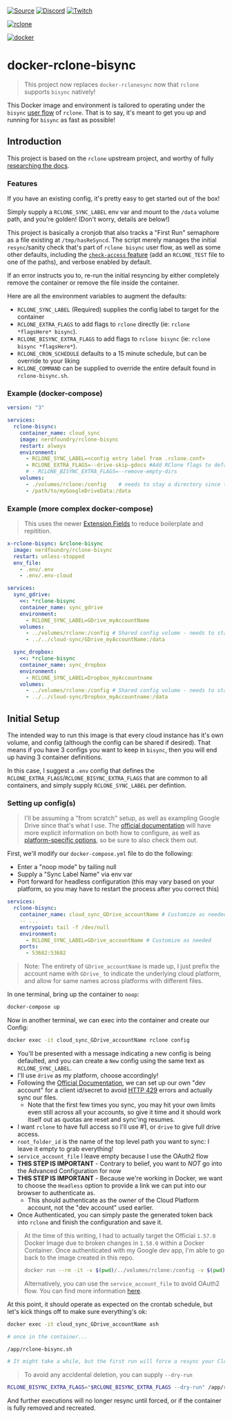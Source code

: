 [![Source](https://badgen.net/badge/icon/Source?icon=github&label)](https://github.com/nerdfoundry/docker-rclone-bisync)
[![Discord](https://badgen.net/badge/icon/Join%20our%20Discord?icon=discord&label)](https://url.nfgarmy.com/discord)
[![Twitch](https://badgen.net/badge/Built%20Live/on%20Twitch/9146FF)](https://twitch.tv/nfgCodex)

[![rclone](https://badgen.net/badge/Upstream/rclone/a51f17)](https://hub.docker.com/r/rclone/rclone)

[![docker](https://badgen.net/badge/icon/Runs%20in%20Docker/0db7ed?icon=docker&label)](https://www.docker.com)

# docker-rclone-bisync

> This project now replaces `docker-rclonesync` now that `rclone` supports `bisync` natively!

This Docker image and environment is tailored to operating under the `bisync` [user flow](https://rclone.org/bisync/) of `rclone`. That is to say, it's meant to get you up and running for `bisync` as fast as possible!

## Introduction

This project is based on the `rclone` upstream project, and worthy of fully [researching the docs](https://rclone.org/docs/).

### Features

If you have an existing config, it's pretty easy to get started out of the box!

Simply supply a `RCLONE_SYNC_LABEL` env var and mount to the `/data` volume path, and you're golden! (Don't worry, details are below!)

This project is basically a cronjob that also tracks a "First Run" semaphore as a file existing at `/tmp/hasReSyncd`. The script merely manages the initial `resync`/sanity check that's part of `rclone bisync` user flow, as well as some other defaults, including the [`check-access` feature](https://rclone.org/commands/rclone_bisync/) (add an `RCLONE_TEST` file to one of the paths), and verbose enabled by default. 

If an error instructs you to, re-run the initial resyncing by either completely remove the container or remove the file inside the container.

Here are all the environment variables to augment the defaults:
* `RCLONE_SYNC_LABEL` (Required) supplies the config label to target for the container
* `RCLONE_EXTRA_FLAGS` to add flags to `rclone` directly (ie: `rclone *flagsHere* bisync`). 
* `RCLONE_BISYNC_EXTRA_FLAGS` to add flags to `rclone bisync` (ie: `rclone bisync *flagsHere*`).
* `RCLONE_CRON_SCHEDULE` defaults to a 15 minute schedule, but can be override to your liking
* `RCLONE_COMMAND` can be supplied to override the entire default found in `rclone-bisync.sh`. 

### Example (docker-compose)

```yml
version: "3"

services:
  rclone-bisync:
    container_name: cloud_sync
    image: nerdfoundry/rclone-bisync
    restart: always
    environment:
      - RCLONE_SYNC_LABEL=<config entry label from .rclone.conf>
      - RCLONE_EXTRA_FLAGS=--drive-skip-gdocs #Add RClone flags to default command easily
      # - RCLONE_BISYNC_EXTRA_FLAGS=--remove-empty-dirs
    volumes:
      - ./volumes/rclone:/config    # needs to stay a directory since this is the user's home directory
      - /path/to/myGoogleDriveData:/data
```

### Example (more complex docker-compose)

> This uses the newer [Extension Fields](https://docs.docker.com/compose/compose-file/compose-file-v3/#extension-fields) to reduce boilerplate and repitition.

```yml
x-rclone-bisync: &rclone-bisync
  image: nerdfoundry/rclone-bisync
  restart: unless-stopped
  env_file:
    - .env/.env
    - .env/.env-cloud

services:
  sync_gdrive:
    <<: *rclone-bisync
    container_name: sync_gdrive
    environment:
      - RCLONE_SYNC_LABEL=GDrive_myAccountName
    volumes:
      - ../volumes/rclone:/config # Shared config volume - needs to stay a directory
      - ../../cloud-sync/GDrive_myAccountName:/data

  sync_dropbox:
    <<: *rclone-bisync
    container_name: sync_dropbox
    environment:
      - RCLONE_SYNC_LABEL=Dropbox_myAccountname
    volumes:
      - ../volumes/rclone:/config # Shared config volume - needs to stay a directory
      - ../../cloud-sync/Dropbox_myAccountname:/data
```

## Initial Setup

The intended way to run this image is that every cloud instance has it's own volume, and config (although the config can be shared if desired). That means if you have 3 configs you want to keep in `bisync`, then you will end up having 3 container definitions.

In this case, I suggest a `.env` config that defines the `RCLONE_EXTRA_FLAGS`/`RCLONE_BISYNC_EXTRA_FLAGS` that are common to all containers, and simply supply `RCLONE_SYNC_LABEL` per defintion.

### Setting up config(s)

> I'll be assuming a "from scratch" setup, as well as exampling Google Drive since that's what I use. The [official documentation](https://rclone.org/docs/) will have more explicit information on both how to configure, as well as [platform-specific options](https://rclone.org/drive/#standard-options), so be sure to also check them out.

First, we'll modify our `docker-compose.yml` file to do the following:
* Enter a "noop mode" by tailing null
* Supply a "Sync Label Name" via env var
* Port forward for headless configuration (this may vary based on your platform, so you may have to restart the process after you correct this)

```yml
services:
  rclone-bisync:
    container_name: cloud_sync_GDrive_accountName # Customize as needed
    -- ...
    entrypoint: tail -f /dev/null
    environment:
      - RCLONE_SYNC_LABEL=GDrive_accountName # Customize as needed
    ports:
      - 53682:53682
```

> Note: The entirety of `GDrive_accountName` is made up, I just prefix the account name with `GDrive_` to indicate the underlying cloud platform, and allow for same names across platforms with different files.

In one terminal, bring up the container to `noop`:

```sh
docker-compose up
```

Now in another terminal, we can exec into the container and create our Config:

```sh
docker exec -it cloud_sync_GDrive_accountName rclone config
```

* You'll be presented with a message indicating a new config is being defaulted, and you can create a `New` config using the same text as `RCLONE_SYNC_LABEL`.
* I'll use `drive` as my platform, choose accordingly!
* Following the [Official Documentation](https://rclone.org/drive/#making-your-own-client-id), we can set up our own "dev account" for a client id/secret to avoid [HTTP 429](https://developer.mozilla.org/en-US/docs/Web/HTTP/Status/429) errors and actually sync our files.
  * Note that the first few times you sync, you may hit your own limits even still across all your accounts, so give it time and it should work itself out as quotas are reset and sync'ing resumes.
* I want `rclone` to have full access so I'll use #1, or `drive` to give full drive access.
* `root_folder_id` is the name of the top level path you want to sync: I leave it empty to grab everything!
* `service_account_file` I leave empty because I use the OAuth2 flow
* **THIS STEP IS IMPORTANT** - Contrary to belief, you want to *NOT* go into the Advanced Configuration for now
* **THIS STEP IS IMPORTANT** - Because we're working in Docker, we want to choose the `Headless` option to provide a link we can put into our browser to authenticate as.
  * This should authenticate as the owner of the Cloud Platform account, not the "dev account" used earlier.
* Once Authenticated, you can simply paste the generated token back into `rclone` and finish the configuration and save it.

> At the time of this writing, I had to actually target the Official `1.57.0` Docker Image due to broken changes in `1.58.0` within a Docker Container. Once authenticated with my Google dev app, I'm able to go back to the image created in this repo.
>
>```sh
>docker run --rm -it -v $(pwd)/../volumes/rclone:/config -v $(pwd)/../../cloud-sync/GDrive_myAccountName rclone/rclone:1.57.0 config
>```
>
> Alternatively, you can use the `service_account_file` to avoid OAuth2 flow. You can find more information [here](https://rclone.org/drive/#service-account-support).

At this point, it should operate as expected on the crontab schedule, but let's kick things off to make sure everything's ok:

```sh
docker exec -it cloud_sync_GDrive_accountName ash

# once in the container...

/app/rclone-bisync.sh

# It might take a while, but the first run will force a resync your Cloud -> Local
```

> To avoid any accidental deletion, you can supply `--dry-run`

```sh
RCLONE_BISYNC_EXTRA_FLAGS="$RCLONE_BISYNC_EXTRA_FLAGS --dry-run" /app/rclone-bisync.sh
```

And further executions will no longer resync until forced, or if the container is fully removed and recreated.